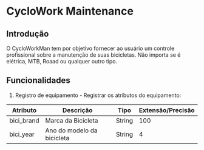 # **CycloWork Maintenance**

## Introdução
O CycloWorkMan tem por objetivo fornecer ao usuário um controle profissional sobre a manutenção de suas bicicletas. Não importa se é elétrica, MTB, Roaad ou qualquer outro tipo. 

## Funcionalidades

1. Registro de equipamento - Registrar os atributos do equipamento:

| Atributo   | Descrição                  | Tipo   | Extensão/Precisão |
| ---------- | -------------------------- | ------ | ----------------- |
| bici_brand | Marca da Bicicleta         | String | 100               |
| bici_year  | Ano do modelo da bicicleta | String | 4                 |


